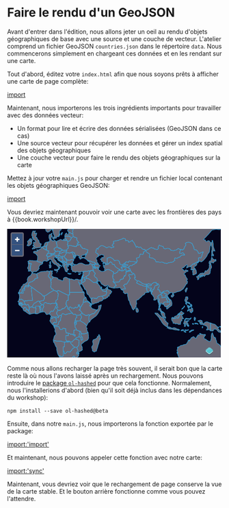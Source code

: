 # Faire le rendu d'un GeoJSON

Avant d'entrer dans l'édition, nous allons jeter un oeil au rendu d'objets géographiques de base avec une source et une couche de vecteur. L'atelier comprend un fichier GeoJSON `countries.json` dans le répertoire `data`. Nous commencerons simplement en chargeant ces données et en les rendant sur une carte.

Tout d'abord, éditez votre `index.html` afin que nous soyons prêts à afficher une carte de page complète:

[import](../../../src/en/examples/vector/geojson.html)

Maintenant, nous importerons les trois ingrédients importants pour travailler avec des données vecteur:

 * Un format pour lire et écrire des données sérialisées (GeoJSON dans ce cas)
 * Une source vecteur pour récupérer les données et gérer un index spatial des objets géographiques
 * Une couche vecteur pour faire le rendu des objets géographiques sur la carte

Mettez à jour votre `main.js` pour charger et rendre un fichier local contenant les objets géographiques GeoJSON:

[import](../../../src/en/examples/vector/geojson.js)

Vous devriez maintenant pouvoir voir une carte avec les frontières des pays à {{book.workshopUrl}}/.

![Objets géographiques GeoJSON](geojson.png)

Comme nous allons recharger la page très souvent, il serait bon que la carte reste là où nous l'avons laissé après un rechargement. Nous pouvons introduire le [package `ol-hashed`](https://www.npmjs.com/package/ol-hashed) pour que cela fonctionne. Normalement, nous l'installerions d'abord (bien qu'il soit déjà inclus dans les dépendances du workshop):

    npm install --save ol-hashed@beta

Ensuite, dans notre `main.js`, nous importerons la fonction exportée par le package:

[import:'import'](../../../src/en/examples/vector/sync.js)

Et maintenant, nous pouvons appeler cette fonction avec notre carte:

[import:'sync'](../../../src/en/examples/vector/sync.js)

Maintenant, vous devriez voir que le rechargement de page conserve la vue de la carte stable. Et le bouton arrière fonctionne comme vous pouvez l'attendre.

